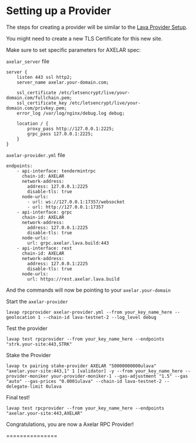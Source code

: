 # Setting up a Provider

The steps for creating a provider will be similar to the [Lava Provider Setup](https://github.com/zachzwei/z4ch-nodes/blob/main/lava/lava-provider-tls.md).

You might need to create a new TLS Certificate for this new site.

Make sure to set specific parameters for AXELAR spec:

`axelar_server` file
```
server {
    listen 443 ssl http2;
    server_name axelar.your-domain.com;

    ssl_certificate /etc/letsencrypt/live/your-domain.com/fullchain.pem;
    ssl_certificate_key /etc/letsencrypt/live/your-domain.com/privkey.pem;
    error_log /var/log/nginx/debug.log debug;

    location / {
        proxy_pass http://127.0.0.1:2225;
        grpc_pass 127.0.0.1:2225;
    }
}
```

`axelar-provider.yml` file
```
endpoints:
    - api-interface: tendermintrpc
      chain-id: AXELAR
      network-address:
        address: 127.0.0.1:2225
        disable-tls: true
      node-urls:
        - url: ws://127.0.0.1:17357/websocket
        - url: http://127.0.0.1:17357
    - api-interface: grpc
      chain-id: AXELAR
      network-address:
        address: 127.0.0.1:2225
        disable-tls: true
      node-urls:
        url: grpc.axelar.lava.build:443
    - api-interface: rest
      chain-id: AXELAR
      network-address:
        address: 127.0.0.1:2225
        disable-tls: true
      node-urls:
        url: https://rest.axelar.lava.build
```

And the commands will now be pointing to your `axelar.your-domain`

Start the `axelar-provider`

```
lavap rpcprovider axelar-provider.yml --from your_key_name_here --geolocation 1 --chain-id lava-testnet-2 --log_level debug
```

Test the provider
```
lavap test rpcprovider --from your_key_name_here --endpoints "strk.your-site:443,STRK"
```

Stake the Provider
```
lavap tx pairing stake-provider AXELAR "50000000000ulava" "axelar.your-site:443,1" 1 [validator] -y --from your_key_name_here --provider-moniker your-provider-moniker-1 --gas-adjustment "1.5" --gas "auto" --gas-prices "0.0001ulava" --chain-id lava-testnet-2 --delegate-limit 0ulava
```

Final test!
```
lavap test rpcprovider --from your_key_name_here --endpoints "axelar.your-site:443,AXELAR"
```

Congratulations, you are now a Axelar RPC Provider!


===============

